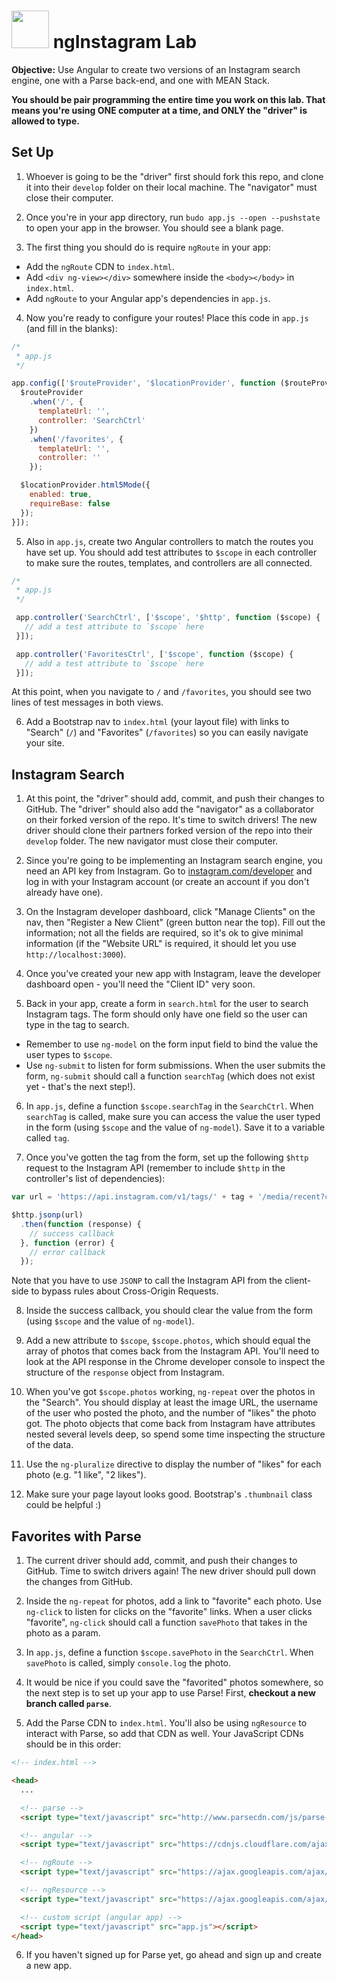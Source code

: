 # <img src="https://cloud.githubusercontent.com/assets/7833470/10899314/63829980-8188-11e5-8cdd-4ded5bcb6e36.png" height="60"> ngInstagram Lab

**Objective:** Use Angular to create two versions of an Instagram search engine, one with a Parse back-end, and one with MEAN Stack.

**You should be pair programming the entire time you work on this lab. That means you're using ONE computer at a time, and ONLY the "driver" is allowed to type.**

## Set Up

1. Whoever is going to be the "driver" first should fork this repo, and clone it into their `develop` folder on their local machine. The "navigator" must close their computer.

2. Once you're in your app directory, run `budo app.js --open --pushstate` to open your app in the browser. You should see a blank page.

3. The first thing you should do is require `ngRoute` in your app:
  * Add the `ngRoute` CDN to `index.html`.
  * Add `<div ng-view></div>` somewhere inside the `<body></body>` in `index.html`.
  * Add `ngRoute` to your Angular app's dependencies in `app.js`.

4. Now you're ready to configure your routes! Place this code in `app.js` (and fill in the blanks):

  ```js
  /*
   * app.js
   */

  app.config(['$routeProvider', '$locationProvider', function ($routeProvider, $locationProvider) {
    $routeProvider
      .when('/', {
        templateUrl: '',
        controller: 'SearchCtrl'
      })
      .when('/favorites', {
        templateUrl: '',
        controller: ''
      });

    $locationProvider.html5Mode({
      enabled: true,
      requireBase: false
    });
  }]);
  ```

5. Also in `app.js`, create two Angular controllers to match the routes you have set up. You should add test attributes to `$scope` in each controller to make sure the routes, templates, and controllers are all connected.

  ```js
  /*
   * app.js
   */

   app.controller('SearchCtrl', ['$scope', '$http', function ($scope) {
     // add a test attribute to `$scope` here
   }]);

   app.controller('FavoritesCtrl', ['$scope', function ($scope) {
     // add a test attribute to `$scope` here
   }]);
  ```

  At this point, when you navigate to `/` and `/favorites`, you should see two lines of test messages in both views.

6. Add a Bootstrap nav to `index.html` (your layout file) with links to "Search" (`/`) and "Favorites" (`/favorites`) so you can easily navigate your site.

## Instagram Search

1. At this point, the "driver" should add, commit, and push their changes to GitHub. The "driver" should also add the "navigator" as a collaborator on their forked version of the repo. It's time to switch drivers! The new driver should clone their partners forked version of the repo into their `develop` folder. The new navigator must close their computer.

2. Since you're going to be implementing an Instagram search engine, you need an API key from Instagram. Go to <a href="https://www.instagram.com/developer">instagram.com/developer</a> and log in with your Instagram account (or create an account if you don't already have one).

3. On the Instagram developer dashboard, click "Manage Clients" on the nav, then "Register a New Client" (green button near the top). Fill out the information; not all the fields are required, so it's ok to give minimal information (if the "Website URL" is required, it should let you use `http://localhost:3000`).

4. Once you've created your new app with Instagram, leave the developer dashboard open - you'll need the "Client ID" very soon.

5. Back in your app, create a form in `search.html` for the user to search Instagram tags. The form should only have one field so the user can type in the tag to search.
  * Remember to use `ng-model` on the form input field to bind the value the user types to `$scope`.
  * Use `ng-submit` to listen for form submissions. When the user submits the form, `ng-submit` should call a function `searchTag` (which does not exist yet - that's the next step!).

6. In `app.js`, define a function `$scope.searchTag` in the `SearchCtrl`. When `searchTag` is called, make sure you can access the value the user typed in the form (using `$scope` and the value of `ng-model`). Save it to a variable called `tag`.

7. Once you've gotten the tag
from the form, set up the following `$http` request to the Instagram API (remember to include `$http` in the controller's list of dependencies):

  ```js
  var url = 'https://api.instagram.com/v1/tags/' + tag + '/media/recent?client_id=YOUR_INSTAGRAM_CLIENT_ID&callback=JSON_CALLBACK';

  $http.jsonp(url)
    .then(function (response) {
      // success callback
    }, function (error) {
      // error callback
    });
  ```

  Note that you have to use `JSONP` to call the Instagram API from the client-side to bypass rules about Cross-Origin Requests.

8. Inside the success callback, you should clear the value from the form (using `$scope` and the value of `ng-model`).

9. Add a new attribute to `$scope`, `$scope.photos`, which should equal the array of photos that comes back from the Instagram API. You'll need to look at the API response in the Chrome developer console to inspect the structure of the `response` object from Instagram.

10. When you've got `$scope.photos` working, `ng-repeat` over the photos in the "Search". You should display at least the image URL, the username of the user who posted the photo, and the number of "likes" the photo got. The photo objects that come back from Instagram have attributes nested several levels deep, so spend some time inspecting the structure of the data.

11. Use the `ng-pluralize` directive to display the number of "likes" for each photo (e.g. "1 like", "2 likes").

12. Make sure your page layout looks good. Bootstrap's `.thumbnail` class could be helpful :)

## Favorites with Parse

1. The current driver should add, commit, and push their changes to GitHub. Time to switch drivers again! The new driver should pull down the changes from GitHub.

2. Inside the `ng-repeat` for photos, add a link to "favorite" each photo. Use `ng-click` to listen for clicks on the "favorite" links. When a user clicks "favorite", `ng-click` should call a function `savePhoto` that takes in the photo as a param.

3. In `app.js`, define a function `$scope.savePhoto` in the `SearchCtrl`. When `savePhoto` is called, simply `console.log` the photo.

4. It would be nice if you could save the "favorited" photos somewhere, so the next step is to set up your app to use Parse! First, **checkout a new branch called `parse`**.

5. Add the Parse CDN to `index.html`. You'll also be using `ngResource` to interact with Parse, so add that CDN as well. Your JavaScript CDNs should be in this order:

  ```html
  <!-- index.html -->

  <head>
    ...

    <!-- parse -->
    <script type="text/javascript" src="http://www.parsecdn.com/js/parse-1.6.14.min.js"></script>

    <!-- angular -->
    <script type="text/javascript" src="https://cdnjs.cloudflare.com/ajax/libs/angular.js/1.4.8/angular.min.js"></script>

    <!-- ngRoute -->
    <script type="text/javascript" src="https://ajax.googleapis.com/ajax/libs/angularjs/1.4.8/angular-route.min.js"></script>

    <!-- ngResource -->
    <script type="text/javascript" src="https://ajax.googleapis.com/ajax/libs/angularjs/1.4.8/angular-resource.min.js"></script>

    <!-- custom script (angular app) -->
    <script type="text/javascript" src="app.js"></script>
  </head>
  ```

6. If you haven't signed up for Parse yet, go ahead and sign up and create a new app.
